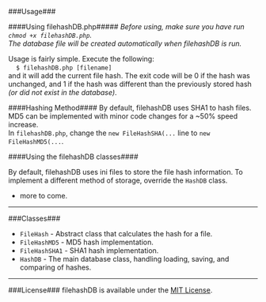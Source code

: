 
###Usage###

####Using filehashDB.php#####
<em>Before using, make sure you have run `chmod +x filehashDB.php`.  
The database file will be created automatically when filehashDB is run.</em>

Usage is fairly simple.  Execute the following: <br>
&nbsp;&nbsp;&nbsp;&nbsp;`$ filehashDB.php [filename]`<br>
and it will add the current file hash.  The exit code will be 0 if the hash was unchanged, and 1 if the hash was different than the previously stored hash <em>(or did not exist in the database)</em>.

####Hashing Method####
By default, filehashDB uses SHA1 to hash files.  MD5 can be implemented with minor code changes for a ~50% speed increase. <br>
In `filehashDB.php`, change the `new FileHashSHA(...` line to `new FileHashMD5(...`.

####Using the filehashDB classes####

By default, filehashDB uses ini files to store the file hash information.  To implement a different method of storage, override the `HashDB` class.

- more to come.

---
###Classes###

  - `FileHash` - Abstract class that calculates the hash for a file.
  - `FileHashMD5` - MD5 hash implementation.
  - `FileHashSHA1` - SHA1 hash implementation.
  - `HashDB` - The main database class, handling loading, saving, and comparing of hashes.
  
  
---
###License###
filehashDB is available under the <a href="LICENSE">MIT License</a>.